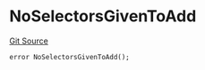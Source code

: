 # NoSelectorsGivenToAdd
[Git Source](https://github.com/thrackle-io/forte-rules-engine/blob/ca6c5450e5e6a46aa53ada940ee13a6c9dcc6be8/src/client/token/handler/diamond/HandlerDiamondLib.sol)


```solidity
error NoSelectorsGivenToAdd();
```

